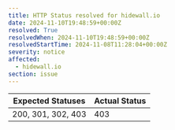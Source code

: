 ```yaml
---
title: HTTP Status resolved for hidewall.io
date: 2024-11-10T19:48:59+00:00Z
resolved: True
resolvedWhen: 2024-11-10T19:48:59+00:00Z
resolvedStartTime: 2024-11-08T11:28:04+00:00Z
severity: notice
affected:
  - hidewall.io
section: issue
---
```


| Expected Statuses | Actual Status  |
|-------------------|----------------|
| 200, 301, 302, 403 | 403 |
